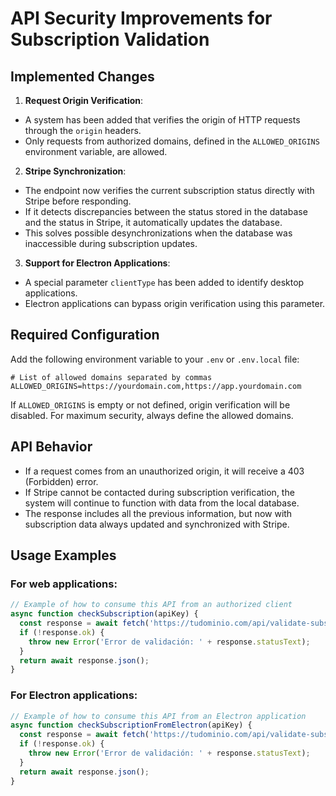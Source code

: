 # API Security Improvements for Subscription Validation

## Implemented Changes

1. **Request Origin Verification**:
- A system has been added that verifies the origin of HTTP requests through the `origin` headers.
- Only requests from authorized domains, defined in the `ALLOWED_ORIGINS` environment variable, are allowed.

2. **Stripe Synchronization**:
- The endpoint now verifies the current subscription status directly with Stripe before responding.
- If it detects discrepancies between the status stored in the database and the status in Stripe, it automatically updates the database.
- This solves possible desynchronizations when the database was inaccessible during subscription updates.

3. **Support for Electron Applications**:
- A special parameter `clientType` has been added to identify desktop applications.
- Electron applications can bypass origin verification using this parameter.

## Required Configuration

Add the following environment variable to your `.env` or `.env.local` file:

```
# List of allowed domains separated by commas
ALLOWED_ORIGINS=https://yourdomain.com,https://app.yourdomain.com
```

If `ALLOWED_ORIGINS` is empty or not defined, origin verification will be disabled. For maximum security, always define the allowed domains.

## API Behavior

- If a request comes from an unauthorized origin, it will receive a 403 (Forbidden) error.
- If Stripe cannot be contacted during subscription verification, the system will continue to function with data from the local database.
- The response includes all the previous information, but now with subscription data always updated and synchronized with Stripe.

## Usage Examples

### For web applications:

```javascript
// Example of how to consume this API from an authorized client
async function checkSubscription(apiKey) {
  const response = await fetch('https://tudominio.com/api/validate-subscription?apiKey=' + apiKey);
  if (!response.ok) {
    throw new Error('Error de validación: ' + response.statusText);
  }
  return await response.json();
}
```

### For Electron applications:

```javascript
// Example of how to consume this API from an Electron application
async function checkSubscriptionFromElectron(apiKey) {
  const response = await fetch('https://tudominio.com/api/validate-subscription?apiKey=' + apiKey + '&clientType=electron');
  if (!response.ok) {
    throw new Error('Error de validación: ' + response.statusText);
  }
  return await response.json();
}
``` 